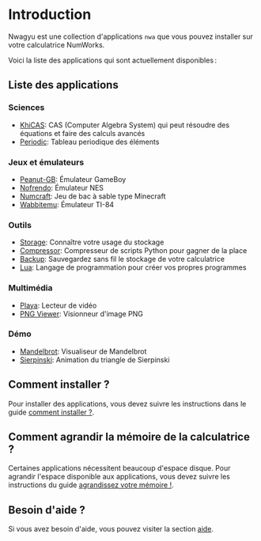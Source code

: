 # Introduction

Nwagyu est une collection d'applications `nwa` que vous pouvez installer sur
votre calculatrice NumWorks.

Voici la liste des applications qui sont actuellement disponibles :

## Liste des applications

### Sciences

- [KhiCAS](./apps/khicas.md): CAS (Computer Algebra System) qui peut résoudre
  des équations et faire des calculs avancés
- [Periodic](./apps/periodic.md): Tableau periodique des éléments

### Jeux et émulateurs

- [Peanut-GB](./apps/peanut-gb.md): Émulateur GameBoy
- [Nofrendo](./apps/nofrendo.md): Émulateur NES
- [Numcraft](./apps/numcraft.md): Jeu de bac à sable type Minecraft
- [Wabbitemu](./apps/wabbitemu.md): Émulateur TI-84

### Outils

- [Storage](./apps/storage.md): Connaître votre usage du stockage
- [Compressor](./apps/compressor.md): Compresseur de scripts Python pour gagner de la place
- [Backup](./apps/backup.md): Sauvegardez sans fil le stockage de votre calculatrice
- [Lua](./apps/lua.md): Langage de programmation pour créer vos propres programmes

### Multimédia

- [Playa](./apps/playa.md): Lecteur de vidéo
- [PNG Viewer](./apps/pngviewer.md): Visionneur d'image PNG

### Démo

- [Mandelbrot](./apps/mandelbrot.md): Visualiseur de Mandelbrot
- [Sierpinski](./apps/sierpinski.md): Animation du triangle de Sierpinski

## Comment installer ?

Pour installer des applications, vous devez suivre les instructions dans le guide [comment installer ?](./help/how-to-install.md).

## Comment agrandir la mémoire de la calculatrice ?

Certaines applications nécessitent beaucoup d'espace disque. Pour agrandir
l'espace disponible aux applications, vous devez suivre les instructions du
guide [agrandissez votre mémoire !](./help/enlarge-your-memory.md).

## Besoin d'aide ?

Si vous avez besoin d'aide, vous pouvez visiter la section
[aide](./help/README.md).
